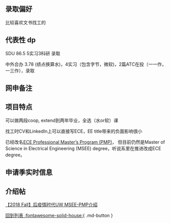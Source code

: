 ## 录取偏好
比较喜欢文书找工的

## 代表性 dp
SDU 86.5 5实习3科研 录取

中外合办 3.78 (绩点换算水)，4实习（包含字节，微软)，2篇ATC在投（一一作，一三作），录取 

## 网申备注

## 项目特点
可以做两段coop, extend到两年毕业，全选（水or软）课

找工时CV和LinkedIn上可以直接写ECE，EE title带来的负面影响很小

已经改名[ECE Professional Master’s Program (PMP)](https://www.ece.uw.edu/academics/pmp/)， 但目前仍然是Master of Science in Electrical Engineering (MSEE) degree，听说系里在推进改成ECE degree。

## 申请季实时信息

## 介绍帖
[【2018 Fall】后疫情时代UW MSEE-PMP介绍](https://www.1point3acres.com/bbs/thread-979569-1-1.html)

[回到列表 :fontawesome-solid-house:](grade.md){ .md-button }
